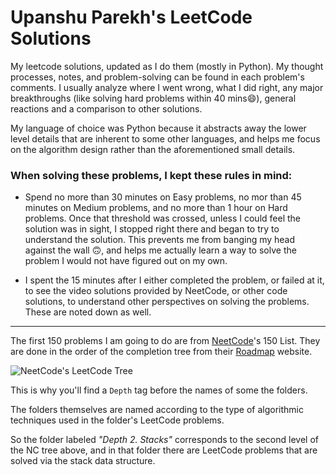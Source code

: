 # Upanshu Parekh's LeetCode Solutions
My leetcode solutions, updated as I do them (mostly in Python). My thought processes, notes, and  problem-solving can be found in each problem's comments. I usually analyze where I went wrong, what I did right, any major breakthroughs (like solving hard problems within 40 mins😄), general reactions and a comparison to other solutions.

My language of choice was Python because it abstracts away the lower level details that are inherent to some other languages, and helps me focus on the algorithm design rather than the aforementioned small details.

### When solving these problems, I kept these rules in mind:
- Spend no more than 30 minutes on Easy problems, no mor than 45 minutes on Medium problems, and no more than 1 hour on Hard problems. Once that threshold was crossed, unless I could feel the solution was in sight, I stopped right there and began to try to understand the solution. This prevents me from banging my head against the wall 🙃, and helps me actually learn a way to solve the problem I would not have figured out on my own.

- I spent the 15 minutes after I either completed the problem, or failed at it, to see the video solutions provided by NeetCode, or other code solutions, to understand other perspectives on solving the problems. These are noted down as well.

---
The first 150 problems I am going to do are from [NeetCode](https://github.com/neetcode-gh)'s 150 List.
They are done in the order of the completion tree from their [Roadmap](https://neetcode.io/roadmap) website.

![NeetCode's LeetCode Tree](https://cdn.discordapp.com/attachments/846943881411952651/1118692324881481768/NC_Category_Tree.png)

This is why you'll find a `Depth` tag before the names of some the folders.

The folders themselves are named according to the type of algorithmic techniques used in the folder's LeetCode problems.

So the folder labeled *"Depth 2. Stacks"* corresponds to the second level of the NC tree above, and in that folder there are LeetCode problems that are solved via the stack data structure.
